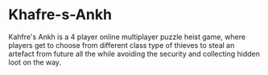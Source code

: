 # Khafre-s-Ankh
Kahfre's Ankh is a 4 player online multiplayer puzzle heist game, where players get to choose from different class type of thieves to steal an artefact from future all the while avoiding the security and collecting hidden loot on the way.
